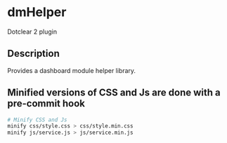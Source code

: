 # dmHelper

Dotclear 2 plugin

## Description

Provides a dashboard module helper library.

## Minified versions of CSS and Js are done with a pre-commit hook

```bash
# Minify CSS and Js
minify css/style.css > css/style.min.css
minify js/service.js > js/service.min.js
```
